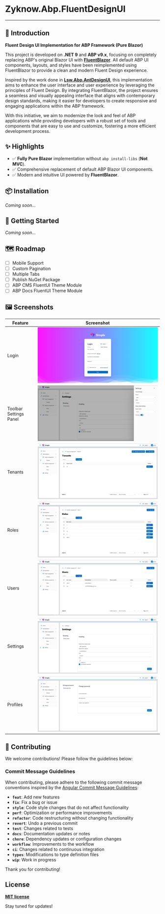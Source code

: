 # Zyknow.Abp.FluentDesignUI

---

## 📖 Introduction

**Fluent Design UI Implementation for ABP Framework (Pure Blazor)**

This project is developed on **.NET 9** and **ABP v9.x**, focusing on completely replacing ABP's original Blazor UI with
**[FluentBlazor](https://github.com/microsoft/fluentui-blazor)**. All default ABP UI components, layouts, and styles
have been reimplemented using FluentBlazor to provide a clean and modern Fluent Design experience.

Inspired by the work done in **[Lsw.Abp.AntDesignUI](https://github.com/realLiangshiwei/Lsw.Abp.AntDesignUI)**, this
implementation aims to enhance the user interface and user experience by leveraging the principles of Fluent Design. By
integrating FluentBlazor, the project ensures a seamless and visually appealing interface that aligns with contemporary
design standards, making it easier for developers to create responsive and engaging applications within the ABP
framework.

With this initiative, we aim to modernize the look and feel of ABP applications while providing developers with a robust
set of tools and components that are easy to use and customize, fostering a more efficient development process.

## ✨ Highlights

- ✅ **Fully Pure Blazor** implementation without `abp install-libs` (**Not MVC**).
- ✅ Comprehensive replacement of default ABP Blazor UI components.
- ✅ Modern and intuitive UI powered by **FluentBlazor**.

## 📦 Installation

*Coming soon...*

## 🚀 Getting Started

*Coming soon...*

## 🗺️ Roadmap

- [ ] Mobile Support
- [ ] Custom Pagination
- [ ] Multiple Tabs
- [ ] Publish NuGet Package
- [ ] ABP CMS FluentUI Theme Module
- [ ] ABP Docs FluentUI Theme Module

## 🖼️ Screenshots

| Feature                | Screenshot                                                  |
|------------------------|-------------------------------------------------------------|
| Login                  | ![Login](docs/images/login.png)                             |
| Toolbar Settings Panel | ![Toolbar Settings](docs/images/toolbar-settings-panel.png) |
| Tenants                | ![Tenants](docs/images/tenants.png)                         |
| Roles                  | ![Roles](docs/images/roles.png)                             |
| Users                  | ![Users](docs/images/users.png)                             |
| Settings               | ![Settings](docs/images/settings.png)                       |
| Profiles               | ![Profiles](docs/images/profiles.png)                       |

## 🤝 Contributing

We welcome contributions! Please follow the guidelines below:

### Commit Message Guidelines

When contributing, please adhere to the following commit message conventions inspired by the [Angular Commit Message Guidelines](https://github.com/conventional-changelog/conventional-changelog/tree/master/packages/conventional-changelog-angular):

- **`feat`**: Add new features
- **`fix`**: Fix a bug or issue
- **`style`**: Code style changes that do not affect functionality
- **`perf`**: Optimization or performance improvements
- **`refactor`**: Code restructuring without changing functionality
- **`revert`**: Undo a previous commit
- **`test`**: Changes related to tests
- **`docs`**: Documentation updates or notes
- **`chore`**: Dependency updates or configuration changes
- **`workflow`**: Improvements to the workflow
- **`ci`**: Changes related to continuous integration
- **`types`**: Modifications to type definition files
- **`wip`**: Work in progress

Thank you for contributing!


## License

**[MIT license](LICENSE)**

Stay tuned for updates!
